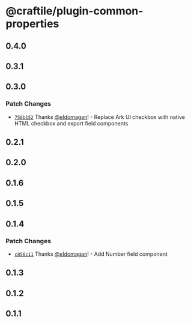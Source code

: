 # @craftile/plugin-common-properties

## 0.4.0

## 0.3.1

## 0.3.0

### Patch Changes

- [`756b152`](https://github.com/craftile/editor/commit/756b15291e71b408a3b22b70797cc667cfb79504) Thanks [@eldomagan](https://github.com/eldomagan)! - Replace Ark UI checkbox with native HTML checkbox and export field components

## 0.2.1

## 0.2.0

## 0.1.6

## 0.1.5

## 0.1.4

### Patch Changes

- [`c856c11`](https://github.com/craftile/editor/commit/c856c112f0e431f532ea9088c8323dad39214c77) Thanks [@eldomagan](https://github.com/eldomagan)! - Add Number field component

## 0.1.3

## 0.1.2

## 0.1.1
